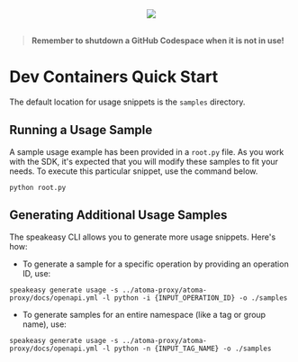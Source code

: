 
<div align="center">
    <a href="https://codespaces.new/atoma-network/atoma-sdk-python.git/tree/main"><img src="https://github.com/codespaces/badge.svg" /></a>
</div>
<br>

> **Remember to shutdown a GitHub Codespace when it is not in use!**

# Dev Containers Quick Start

The default location for usage snippets is the `samples` directory.

## Running a Usage Sample

A sample usage example has been provided in a `root.py` file. As you work with the SDK, it's expected that you will modify these samples to fit your needs. To execute this particular snippet, use the command below.

```
python root.py
```

## Generating Additional Usage Samples

The speakeasy CLI allows you to generate more usage snippets. Here's how:

- To generate a sample for a specific operation by providing an operation ID, use:

```
speakeasy generate usage -s ../atoma-proxy/atoma-proxy/docs/openapi.yml -l python -i {INPUT_OPERATION_ID} -o ./samples
```

- To generate samples for an entire namespace (like a tag or group name), use:

```
speakeasy generate usage -s ../atoma-proxy/atoma-proxy/docs/openapi.yml -l python -n {INPUT_TAG_NAME} -o ./samples
```

